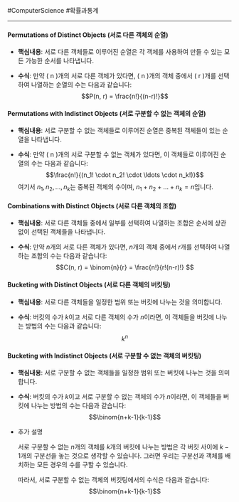 #ComputerScience #확률과통계 

---
#### Permutations of Distinct Objects (서로 다른 객체의 순열)

- **핵심내용**: 서로 다른 객체들로 이루어진 순열은 각 객체를 사용하여 만들 수 있는 모든 가능한 순서를 나타냅니다.

- **수식**: 만약 \( n \)개의 서로 다른 객체가 있다면, \( n \)개의 객체 중에서 \( r \)개를 선택하여 나열하는 순열의 수는 다음과 같습니다:$$P(n, r) = \frac{n!}{(n-r)!}$$
#### Permutations with Indistinct Objects (서로 구분할 수 없는 객체의 순열)

- **핵심내용**: 서로 구분할 수 없는 객체들로 이루어진 순열은 중복된 객체들이 있는 순열을 나타냅니다.

- **수식**: 만약 \( n \)개의 서로 구분할 수 없는 객체가 있다면, 이 객체들로 이루어진 순열의 수는 다음과 같습니다:$$\frac{n!}{(n_1! \cdot n_2! \cdot \ldots \cdot n_k!)}$$
여기서 $n_1, n_2, \ldots, n_k$는 중복된 객체의 수이며, $n_1 + n_2 + \ldots + n_k = n$입니다.

#### Combinations with Distinct Objects (서로 다른 객체의 조합)

- **핵심내용**: 서로 다른 객체들 중에서 일부를 선택하여 나열하는 조합은 순서에 상관없이 선택된 객체들을 나타냅니다.

- **수식**: 만약 $n$개의 서로 다른 객체가 있다면, $n$개의 객체 중에서  $r$개를 선택하여 나열하는 조합의 수는 다음과 같습니다:$$C(n, r) = \binom{n}{r} = \frac{n!}{r!(n-r)!} $$
#### Bucketing with Distinct Objects (서로 다른 객체의 버킷팅)

- **핵심내용**: 서로 다른 객체들을 일정한 범위 또는 버킷에 나누는 것을 의미합니다.

- **수식**: 버킷의 수가 $k$이고 서로 다른 객체의 수가 $n$이라면, 이 객체들을 버킷에 나누는 방법의 수는 다음과 같습니다:$$k^n $$
#### Bucketing with Indistinct Objects (서로 구분할 수 없는 객체의 버킷팅)

- **핵심내용**: 서로 구분할 수 없는 객체들을 일정한 범위 또는 버킷에 나누는 것을 의미합니다.

- **수식**: 버킷의 수가 $k$이고 서로 구분할 수 없는 객체의 수가 $n$이라면, 이 객체들을 버킷에 나누는 방법의 수는 다음과 같습니다:$$\binom{n+k-1}{k-1}$$
- 추가 설명
	
	서로 구분할 수 없는 $n$개의 객체를 $k$개의 버킷에 나누는 방법은 각 버킷 사이에 $k-1$개의 구분선을 놓는 것으로 생각할 수 있습니다. 그러면 우리는 구분선과 객체를 배치하는 모든 경우의 수를 구할 수 있습니다.
	
	따라서, 서로 구분할 수 없는 객체의 버킷팅에서의 수식은 다음과 같습니다:$$\binom{n+k-1}{k-1}$$
